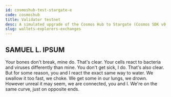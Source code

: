 ```yaml
---
id: cosmoshub-test-stargate-e
code: cosmoshub
title: Validator testnet
desc: A simulated upgrade of the Cosmos Hub to Stargate (Cosmos SDK v0.37 --> v0.40). <span class="tm-bold">Highly recommended</span> for Cosmos Hub validators.
slug: wallets-explorers-exchanges
---
```


## SAMUEL L. IPSUM

Your bones don't break, mine do. That's clear. Your cells react to bacteria and viruses differently than mine. You don't get sick, I do. That's also clear. But for some reason, you and I react the exact same way to water. We swallow it too fast, we choke. We get some in our lungs, we drown. However unreal it may seem, we are connected, you and I. We're on the same curve, just on opposite ends.